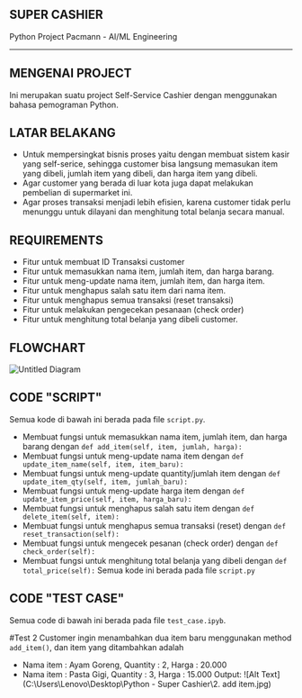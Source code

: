 ## SUPER CASHIER
Python Project Pacmann - AI/ML Engineering

---

## MENGENAI PROJECT
Ini merupakan suatu project Self-Service Cashier dengan menggunakan bahasa pemograman Python.

## LATAR BELAKANG
- Untuk mempersingkat bisnis proses yaitu dengan membuat sistem kasir yang self-serice, sehingga customer bisa langsung memasukan item yang dibeli, jumlah item yang dibeli, dan harga item yang dibeli.
- Agar customer yang berada di luar kota juga dapat melakukan pembelian di supermarket ini.
- Agar proses transaksi menjadi lebih efisien, karena customer tidak perlu menunggu untuk dilayani dan menghitung total belanja secara manual.

## REQUIREMENTS
- Fitur untuk membuat ID Transaksi customer
- Fitur untuk memasukkan nama item, jumlah item, dan harga barang.
- Fitur untuk meng-update nama item, jumlah item, dan harga item.
- Fitur untuk menghapus salah satu item dari nama item.
- Fitur untuk menghapus semua transaksi (reset transaksi)
- Fitur untuk melakukan pengecekan pesanaan (check order)
- Fitur untuk menghitung total belanja yang dibeli customer.

## FLOWCHART
![Untitled Diagram](https://user-images.githubusercontent.com/24706517/210150924-1bea1e4e-c470-417c-9b0a-7e93188c96c8.jpg)

## CODE "SCRIPT"
Semua kode di bawah ini berada pada file `script.py`.
- Membuat fungsi untuk memasukkan nama item, jumlah item, dan harga barang dengan `def add_item(self, item, jumlah, harga):`
- Membuat fungsi untuk meng-update nama item dengan `def update_item_name(self, item, item_baru):`
- Membuat fungsi untuk meng-update quantity/jumlah item dengan `def update_item_qty(self, item, jumlah_baru):`
- Membuat fungsi untuk meng-update harga item dengan `def update_item_price(self, item, harga_baru):`
- Membuat fungsi untuk menghapus salah satu item dengan `def delete_item(self, item):`
- Membuat fungsi untuk menghapus semua transaksi (reset) dengan `def reset_transaction(self):`
- Membuat fungsi untuk mengecek pesanan (check order) dengan `def check_order(self):`
- Membuat fungsi untuk menghitung total belanja yang dibeli dengan `def total_price(self):`
Semua kode ini berada pada file `script.py`

## CODE "TEST CASE"
Semua code di bawah ini berada pada file `test_case.ipyb`.

#Test 2
Customer ingin menambahkan dua item baru menggunakan method `add_item()`, dan item yang ditambahkan adalah 
- Nama item : Ayam Goreng, Quantity : 2, Harga : 20.000
- Nama item : Pasta Gigi, Quantity : 3, Harga : 15.000
Output:
![Alt Text](C:\Users\Lenovo\Desktop\Python - Super Cashier\2. add item.jpg)

